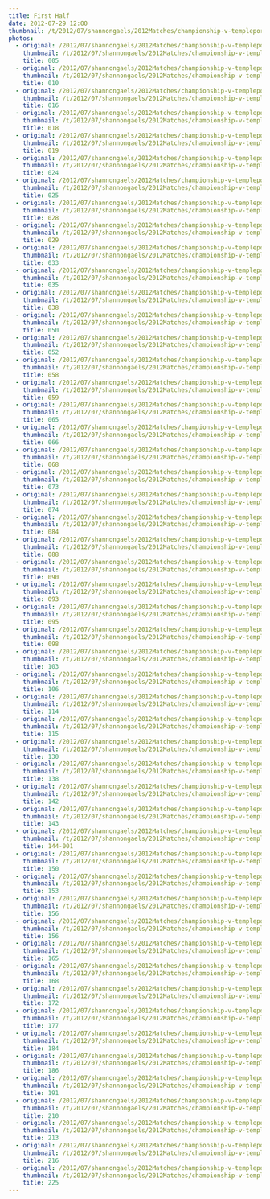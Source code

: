 ```yaml
---
title: First Half
date: 2012-07-29 12:00
thumbnail: /t/2012/07/shannongaels/2012Matches/championship-v-templeport/first-half/005.jpg
photos:
  - original: /2012/07/shannongaels/2012Matches/championship-v-templeport/first-half/005.jpg
    thumbnail: /t/2012/07/shannongaels/2012Matches/championship-v-templeport/first-half/005.jpg
    title: 005
  - original: /2012/07/shannongaels/2012Matches/championship-v-templeport/first-half/010.jpg
    thumbnail: /t/2012/07/shannongaels/2012Matches/championship-v-templeport/first-half/010.jpg
    title: 010
  - original: /2012/07/shannongaels/2012Matches/championship-v-templeport/first-half/016.jpg
    thumbnail: /t/2012/07/shannongaels/2012Matches/championship-v-templeport/first-half/016.jpg
    title: 016
  - original: /2012/07/shannongaels/2012Matches/championship-v-templeport/first-half/018.jpg
    thumbnail: /t/2012/07/shannongaels/2012Matches/championship-v-templeport/first-half/018.jpg
    title: 018
  - original: /2012/07/shannongaels/2012Matches/championship-v-templeport/first-half/019.jpg
    thumbnail: /t/2012/07/shannongaels/2012Matches/championship-v-templeport/first-half/019.jpg
    title: 019
  - original: /2012/07/shannongaels/2012Matches/championship-v-templeport/first-half/024.jpg
    thumbnail: /t/2012/07/shannongaels/2012Matches/championship-v-templeport/first-half/024.jpg
    title: 024
  - original: /2012/07/shannongaels/2012Matches/championship-v-templeport/first-half/025.jpg
    thumbnail: /t/2012/07/shannongaels/2012Matches/championship-v-templeport/first-half/025.jpg
    title: 025
  - original: /2012/07/shannongaels/2012Matches/championship-v-templeport/first-half/028.jpg
    thumbnail: /t/2012/07/shannongaels/2012Matches/championship-v-templeport/first-half/028.jpg
    title: 028
  - original: /2012/07/shannongaels/2012Matches/championship-v-templeport/first-half/029.jpg
    thumbnail: /t/2012/07/shannongaels/2012Matches/championship-v-templeport/first-half/029.jpg
    title: 029
  - original: /2012/07/shannongaels/2012Matches/championship-v-templeport/first-half/033.jpg
    thumbnail: /t/2012/07/shannongaels/2012Matches/championship-v-templeport/first-half/033.jpg
    title: 033
  - original: /2012/07/shannongaels/2012Matches/championship-v-templeport/first-half/035.jpg
    thumbnail: /t/2012/07/shannongaels/2012Matches/championship-v-templeport/first-half/035.jpg
    title: 035
  - original: /2012/07/shannongaels/2012Matches/championship-v-templeport/first-half/038.jpg
    thumbnail: /t/2012/07/shannongaels/2012Matches/championship-v-templeport/first-half/038.jpg
    title: 038
  - original: /2012/07/shannongaels/2012Matches/championship-v-templeport/first-half/050.jpg
    thumbnail: /t/2012/07/shannongaels/2012Matches/championship-v-templeport/first-half/050.jpg
    title: 050
  - original: /2012/07/shannongaels/2012Matches/championship-v-templeport/first-half/052.jpg
    thumbnail: /t/2012/07/shannongaels/2012Matches/championship-v-templeport/first-half/052.jpg
    title: 052
  - original: /2012/07/shannongaels/2012Matches/championship-v-templeport/first-half/058.jpg
    thumbnail: /t/2012/07/shannongaels/2012Matches/championship-v-templeport/first-half/058.jpg
    title: 058
  - original: /2012/07/shannongaels/2012Matches/championship-v-templeport/first-half/059.jpg
    thumbnail: /t/2012/07/shannongaels/2012Matches/championship-v-templeport/first-half/059.jpg
    title: 059
  - original: /2012/07/shannongaels/2012Matches/championship-v-templeport/first-half/065.jpg
    thumbnail: /t/2012/07/shannongaels/2012Matches/championship-v-templeport/first-half/065.jpg
    title: 065
  - original: /2012/07/shannongaels/2012Matches/championship-v-templeport/first-half/066.jpg
    thumbnail: /t/2012/07/shannongaels/2012Matches/championship-v-templeport/first-half/066.jpg
    title: 066
  - original: /2012/07/shannongaels/2012Matches/championship-v-templeport/first-half/068.jpg
    thumbnail: /t/2012/07/shannongaels/2012Matches/championship-v-templeport/first-half/068.jpg
    title: 068
  - original: /2012/07/shannongaels/2012Matches/championship-v-templeport/first-half/073.jpg
    thumbnail: /t/2012/07/shannongaels/2012Matches/championship-v-templeport/first-half/073.jpg
    title: 073
  - original: /2012/07/shannongaels/2012Matches/championship-v-templeport/first-half/074.jpg
    thumbnail: /t/2012/07/shannongaels/2012Matches/championship-v-templeport/first-half/074.jpg
    title: 074
  - original: /2012/07/shannongaels/2012Matches/championship-v-templeport/first-half/084.jpg
    thumbnail: /t/2012/07/shannongaels/2012Matches/championship-v-templeport/first-half/084.jpg
    title: 084
  - original: /2012/07/shannongaels/2012Matches/championship-v-templeport/first-half/088.jpg
    thumbnail: /t/2012/07/shannongaels/2012Matches/championship-v-templeport/first-half/088.jpg
    title: 088
  - original: /2012/07/shannongaels/2012Matches/championship-v-templeport/first-half/090.jpg
    thumbnail: /t/2012/07/shannongaels/2012Matches/championship-v-templeport/first-half/090.jpg
    title: 090
  - original: /2012/07/shannongaels/2012Matches/championship-v-templeport/first-half/093.jpg
    thumbnail: /t/2012/07/shannongaels/2012Matches/championship-v-templeport/first-half/093.jpg
    title: 093
  - original: /2012/07/shannongaels/2012Matches/championship-v-templeport/first-half/095.jpg
    thumbnail: /t/2012/07/shannongaels/2012Matches/championship-v-templeport/first-half/095.jpg
    title: 095
  - original: /2012/07/shannongaels/2012Matches/championship-v-templeport/first-half/098.jpg
    thumbnail: /t/2012/07/shannongaels/2012Matches/championship-v-templeport/first-half/098.jpg
    title: 098
  - original: /2012/07/shannongaels/2012Matches/championship-v-templeport/first-half/103.jpg
    thumbnail: /t/2012/07/shannongaels/2012Matches/championship-v-templeport/first-half/103.jpg
    title: 103
  - original: /2012/07/shannongaels/2012Matches/championship-v-templeport/first-half/106.jpg
    thumbnail: /t/2012/07/shannongaels/2012Matches/championship-v-templeport/first-half/106.jpg
    title: 106
  - original: /2012/07/shannongaels/2012Matches/championship-v-templeport/first-half/114.jpg
    thumbnail: /t/2012/07/shannongaels/2012Matches/championship-v-templeport/first-half/114.jpg
    title: 114
  - original: /2012/07/shannongaels/2012Matches/championship-v-templeport/first-half/115.jpg
    thumbnail: /t/2012/07/shannongaels/2012Matches/championship-v-templeport/first-half/115.jpg
    title: 115
  - original: /2012/07/shannongaels/2012Matches/championship-v-templeport/first-half/130.jpg
    thumbnail: /t/2012/07/shannongaels/2012Matches/championship-v-templeport/first-half/130.jpg
    title: 130
  - original: /2012/07/shannongaels/2012Matches/championship-v-templeport/first-half/138.jpg
    thumbnail: /t/2012/07/shannongaels/2012Matches/championship-v-templeport/first-half/138.jpg
    title: 138
  - original: /2012/07/shannongaels/2012Matches/championship-v-templeport/first-half/142.jpg
    thumbnail: /t/2012/07/shannongaels/2012Matches/championship-v-templeport/first-half/142.jpg
    title: 142
  - original: /2012/07/shannongaels/2012Matches/championship-v-templeport/first-half/143.jpg
    thumbnail: /t/2012/07/shannongaels/2012Matches/championship-v-templeport/first-half/143.jpg
    title: 143
  - original: /2012/07/shannongaels/2012Matches/championship-v-templeport/first-half/144-001.jpg
    thumbnail: /t/2012/07/shannongaels/2012Matches/championship-v-templeport/first-half/144-001.jpg
    title: 144-001
  - original: /2012/07/shannongaels/2012Matches/championship-v-templeport/first-half/150.jpg
    thumbnail: /t/2012/07/shannongaels/2012Matches/championship-v-templeport/first-half/150.jpg
    title: 150
  - original: /2012/07/shannongaels/2012Matches/championship-v-templeport/first-half/153.jpg
    thumbnail: /t/2012/07/shannongaels/2012Matches/championship-v-templeport/first-half/153.jpg
    title: 153
  - original: /2012/07/shannongaels/2012Matches/championship-v-templeport/first-half/156_1343589146.jpg
    thumbnail: /t/2012/07/shannongaels/2012Matches/championship-v-templeport/first-half/156_1343589146.jpg
    title: 156
  - original: /2012/07/shannongaels/2012Matches/championship-v-templeport/first-half/156.jpg
    thumbnail: /t/2012/07/shannongaels/2012Matches/championship-v-templeport/first-half/156.jpg
    title: 156
  - original: /2012/07/shannongaels/2012Matches/championship-v-templeport/first-half/165.jpg
    thumbnail: /t/2012/07/shannongaels/2012Matches/championship-v-templeport/first-half/165.jpg
    title: 165
  - original: /2012/07/shannongaels/2012Matches/championship-v-templeport/first-half/168.jpg
    thumbnail: /t/2012/07/shannongaels/2012Matches/championship-v-templeport/first-half/168.jpg
    title: 168
  - original: /2012/07/shannongaels/2012Matches/championship-v-templeport/first-half/172.jpg
    thumbnail: /t/2012/07/shannongaels/2012Matches/championship-v-templeport/first-half/172.jpg
    title: 172
  - original: /2012/07/shannongaels/2012Matches/championship-v-templeport/first-half/177.jpg
    thumbnail: /t/2012/07/shannongaels/2012Matches/championship-v-templeport/first-half/177.jpg
    title: 177
  - original: /2012/07/shannongaels/2012Matches/championship-v-templeport/first-half/184.jpg
    thumbnail: /t/2012/07/shannongaels/2012Matches/championship-v-templeport/first-half/184.jpg
    title: 184
  - original: /2012/07/shannongaels/2012Matches/championship-v-templeport/first-half/186.jpg
    thumbnail: /t/2012/07/shannongaels/2012Matches/championship-v-templeport/first-half/186.jpg
    title: 186
  - original: /2012/07/shannongaels/2012Matches/championship-v-templeport/first-half/191.jpg
    thumbnail: /t/2012/07/shannongaels/2012Matches/championship-v-templeport/first-half/191.jpg
    title: 191
  - original: /2012/07/shannongaels/2012Matches/championship-v-templeport/first-half/210.jpg
    thumbnail: /t/2012/07/shannongaels/2012Matches/championship-v-templeport/first-half/210.jpg
    title: 210
  - original: /2012/07/shannongaels/2012Matches/championship-v-templeport/first-half/213.jpg
    thumbnail: /t/2012/07/shannongaels/2012Matches/championship-v-templeport/first-half/213.jpg
    title: 213
  - original: /2012/07/shannongaels/2012Matches/championship-v-templeport/first-half/216.jpg
    thumbnail: /t/2012/07/shannongaels/2012Matches/championship-v-templeport/first-half/216.jpg
    title: 216
  - original: /2012/07/shannongaels/2012Matches/championship-v-templeport/first-half/225.jpg
    thumbnail: /t/2012/07/shannongaels/2012Matches/championship-v-templeport/first-half/225.jpg
    title: 225
---
```

